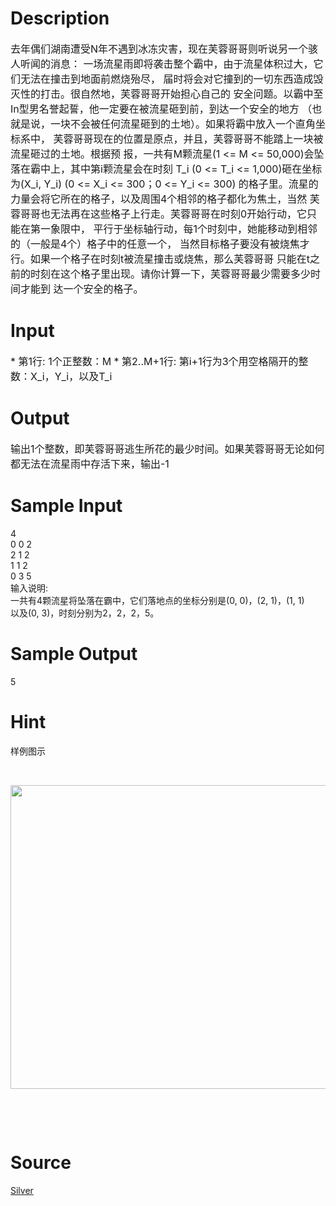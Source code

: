 
# Description

<div class="content"><p><span style="font-size: medium">去年偶们湖南遭受N年不遇到冰冻灾害，现在芙蓉哥哥则听说另一个骇人听闻的消息： 一场流星雨即将袭击整个霸中，由于流星体积过大，它们无法在撞击到地面前燃烧殆尽， 届时将会对它撞到的一切东西造成毁灭性的打击。很自然地，芙蓉哥哥开始担心自己的 安全问题。以霸中至In型男名誉起誓，他一定要在被流星砸到前，到达一个安全的地方 （也就是说，一块不会被任何流星砸到的土地）。如果将霸中放入一个直角坐标系中， 芙蓉哥哥现在的位置是原点，并且，芙蓉哥哥不能踏上一块被流星砸过的土地。根据预 报，一共有M颗流星(1 &lt;= M &lt;= 50,000)会坠落在霸中上，其中第i颗流星会在时刻 T_i (0 &lt;= T_i &lt;= 1,000)砸在坐标为(X_i, Y_i) (0 &lt;= X_i &lt;= 300；0 &lt;= Y_i &lt;= 300) 的格子里。流星的力量会将它所在的格子，以及周围4个相邻的格子都化为焦土，当然 芙蓉哥哥也无法再在这些格子上行走。芙蓉哥哥在时刻0开始行动，它只能在第一象限中， 平行于坐标轴行动，每1个时刻中，她能移动到相邻的（一般是4个）格子中的任意一个， 当然目标格子要没有被烧焦才行。如果一个格子在时刻t被流星撞击或烧焦，那么芙蓉哥哥 只能在t之前的时刻在这个格子里出现。请你计算一下，芙蓉哥哥最少需要多少时间才能到 达一个安全的格子。 </span></p></div>

# Input

<div class="content"><p><span style="font-size: medium">* 第1行: 1个正整数：M * 第2..M+1行: 第i+1行为3个用空格隔开的整数：X_i，Y_i，以及T_i </span></p></div>

# Output

<div class="content"><p><span style="font-size: medium">输出1个整数，即芙蓉哥哥逃生所花的最少时间。如果芙蓉哥哥无论如何都无法在流星雨中存活下来，输出-1 </span></p></div>

# Sample Input

<div class="content"><span class="sampledata">4<br/>
0 0 2<br/>
2 1 2<br/>
1 1 2<br/>
0 3 5<br/>
输入说明:<br/>
    一共有4颗流星将坠落在霸中，它们落地点的坐标分别是(0, 0)，(2, 1)，(1, 1)<br/>
以及(0, 3)，时刻分别为2，2，2，5。</span></div>

# Sample Output

<div class="content"><span class="sampledata">5<br/>
</span></div>

# Hint

<div class="content"><p></p><p>样例图示</p><br/>
<p><img src="/source/bzoj/1611/img/aHR0cHM6Ly9seWRzeS5jb20vSnVkZ2VPbmxpbmUvdXBsb2FkLzIwMTUwNi9hZmYoMSkuanBn.jpg" width="835" height="486" alt=""/></p><br/>
<p></p><br/>
<p></p><p></p></div>

# Source

<div class="content"><p><a href="problemset.php?search=Silver">Silver</a></p></div>

